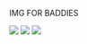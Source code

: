 IMG FOR BADDIES

<img src ="https://play.nintendo.com/images/Masthead_Goomba.17345b1513ac044897cfc243542899dce541e8dc.9afde10b.png"/>

<img src = https://mario.wiki.gallery/images/thumb/9/9e/Bobomb_-_MarioPartyStarRush.png/200px-Bobomb_-_MarioPartyStarRush.png />

<img src = "https://mario.wiki.gallery/images/thumb/6/63/CheepCheepNSMBU.png/200px-CheepCheepNSMBU.png"/>

